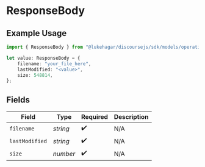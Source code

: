 # ResponseBody

## Example Usage

```typescript
import { ResponseBody } from "@lukehagar/discoursejs/sdk/models/operations";

let value: ResponseBody = {
    filename: "your_file_here",
    lastModified: "<value>",
    size: 548814,
};
```

## Fields

| Field              | Type               | Required           | Description        |
| ------------------ | ------------------ | ------------------ | ------------------ |
| `filename`         | *string*           | :heavy_check_mark: | N/A                |
| `lastModified`     | *string*           | :heavy_check_mark: | N/A                |
| `size`             | *number*           | :heavy_check_mark: | N/A                |